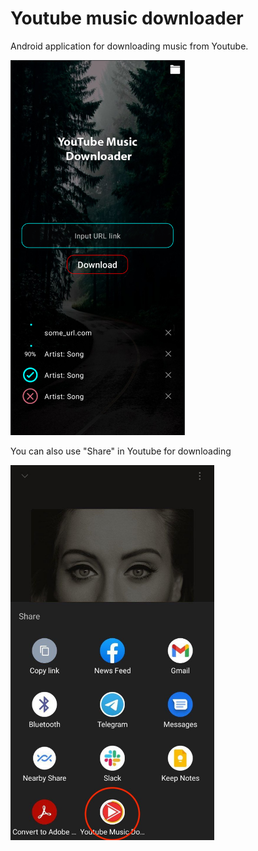# Youtube music downloader
Android application for downloading music from Youtube.

<img src="application_preview.png" height="600">

You can also use "Share" in Youtube for downloading

<img src="application_preview_share.jpg" height="600">